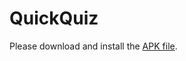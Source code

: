 # QuickQuiz
Please download and install the [APK file](https://www.dropbox.com/s/jig1pojlkgiomnv/app-debug.apk?dl=0).
